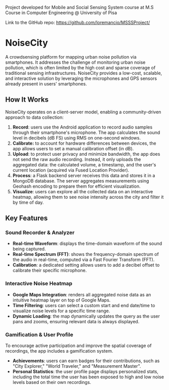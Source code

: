 Project developed for Mobile and Social Sensing System course at M.S Course in Computer Engineering @ University of Pisa

Link to the GitHub repo: https://github.com/loremancio/MSSSProject/

# NoiseCity
A crowdsensing platform for mapping urban noise pollution via smartphones. It addresses the challenge of monitoring urban noise pollution, which is often limited by the high cost and sparse coverage of traditional sensing infrastructures. NoiseCity provides a low-cost, scalable, and interactive solution by leveraging the microphones and GPS sensors already present in users' smartphones.

## How It Works
NoiseCity operates on a client-server model, enabling a community-driven approach to data collection:
1. **Record**: users use the Android application to record audio samples through their smartphone's microphone. The app calculates the sound level in decibels (dB FS) using RMS on one-second windows.
2. **Calibrate:** to account for hardware differences between devices, the app allows users to set a manual calibration offset (in dB).
3. **Upload**: to protect user privacy and minimize bandwidth, the app does not send the raw audio recording. Instead, it only uploads the aggregated data: the calculated volume, a timestamp, and the user's current location (acquired via Fused Location Provider).
4. **Process**: a Flask backend server receives this data and stores it in a MongoDB database. The server aggregates measurements using Geohash encoding to prepare them for efficient visualization.
5. **Visualize**: users can explore all the collected data on an interactive heatmap, allowing them to see noise intensity across the city and filter it by time of day.

## Key Features
### Sound Recorder & Analyzer
* **Real-time Waveform**: displays the time-domain waveform of the sound being captured.
* **Real-time Spectrum (FFT)**: shows the frequency-domain spectrum of the audio in real-time, computed via a Fast Fourier Transform (FFT).
* **Calibration**: a dedicated setting allows users to add a decibel offset to calibrate their specific microphone.

### Interactive Noise Heatmap
* **Google Maps Integration**: renders all aggregated noise data as an intuitive heatmap layer on top of Google Maps.
* **Time Filtering**: users can select a custom start and end date/time to visualize noise levels for a specific time range.
* **Dynamic Loading**: the map dynamically updates the query as the user pans and zooms, ensuring relevant data is always displayed.

### Gamification & User Profile
To encourage active participation and improve the spatial coverage of recordings, the app includes a gamification system.
* **Achievements**: users can earn badges for their contributions, such as "City Explorer," "World Traveler," and "Measurement Master".
* **Personal Statistics**: the user profile page displays personalized stats, including the total time the user has been exposed to high and low noise levels based on their own recordings.
